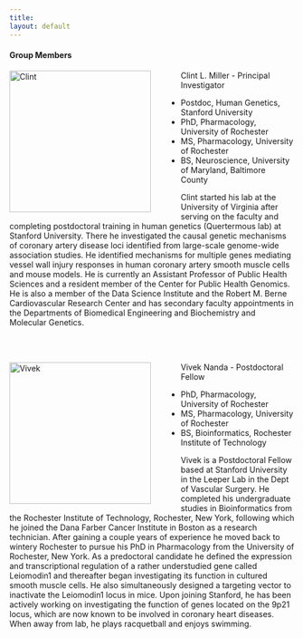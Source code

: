 ```yaml
---
title: 
layout: default
---
```


#### Group Members

<img align ="left" src="http://clintmil.github.io/millerlab/images/clintphoto.jpg" alt="Clint" width="250" height="250" style="padding-right:50px">

Clint L. Miller - Principal Investigator

- Postdoc, Human Genetics, Stanford University 
- PhD, Pharmacology, University of Rochester
- MS, Pharmacology, University of Rochester
- BS, Neuroscience, University of Maryland, Baltimore County 

Clint started his lab at the University of Virginia after serving on the faculty and completing postdoctoral training in human genetics (Quertermous lab) at Stanford University. There he investigated the causal genetic mechanisms of coronary artery disease loci identified from large-scale genome-wide association studies. He identified mechanisms for multiple genes mediating vessel wall injury responses in human coronary artery smooth muscle cells and mouse models. He is currently an Assistant Professor of Public Health Sciences and a resident member of the Center for Public Health Genomics. He is also a member of the Data Science Institute and the Robert M. Berne Cardiovascular Research Center and has secondary faculty appointments in the Departments of Biomedical Engineering and Biochemistry and Molecular Genetics.

<br> </br>

<img align ="left" src="http://clintmil.github.io/millerlab/images/vivekphoto.jpg" alt="Vivek" width="250" height="250" style="padding-right:50px">

Vivek Nanda - Postdoctoral Fellow

- PhD, Pharmacology, University of Rochester
- MS, Pharmacology, University of Rochester
- BS, Bioinformatics, Rochester Institute of Technology

Vivek is a Postdoctoral Fellow based at Stanford University in the Leeper Lab in the Dept of Vascular Surgery. He completed his undergraduate studies in Bioinformatics from the Rochester Institute of Technology, Rochester, New York, following which he joined the Dana Farber Cancer Institute in Boston as a research technician. After gaining a couple years of experience he moved back to wintery Rochester to pursue his PhD in Pharmacology from the University of Rochester, New York. As a predoctoral candidate he defined the expression and transcriptional regulation of a rather understudied gene called Leiomodin1 and thereafter began investigating its function in cultured smooth muscle cells. He also simultaneously designed a targeting vector to inactivate the Leiomodin1 locus in mice. Upon joining Stanford, he has been actively working on investigating the function of genes located on the 9p21 locus, which are now known to be involved in coronary heart diseases. When away from lab, he plays racquetball and enjoys swimming.

